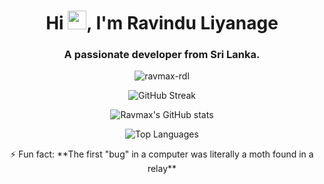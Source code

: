 <h1 align="center">Hi  <img src="https://media.giphy.com/media/hvRJCLFzcasrR4ia7z/giphy.gif" width="30px"/>, I'm Ravindu Liyanage</h1>
<h3 align="center">A passionate developer from Sri Lanka.</h3>

<p align="center"> <img src="https://komarev.com/ghpvc/?username=ravmax-rdl&label=Profile%20views&color=0e75b6&style=flat" alt="ravmax-rdl" /> </p>

<p align="center">
  <img src="https://github-readme-streak-stats.herokuapp.com?user=ravmax-rdl&theme=transparent&short_numbers=true&card_width=600&type=png" alt="GitHub Streak" />
</p>

<p align="center">
  <img src="https://github-readme-stats.vercel.app/api?username=ravmax-rdl&show_icons=true&theme=transparent" alt="Ravmax's GitHub stats" />
</p>

<p align="center">
  <img src="https://github-readme-stats.vercel.app/api/top-langs/?username=ravmax-rdl&layout=compact&theme=transparent" alt="Top Languages" />
</p>



<div align="center">
⚡ Fun fact: **The first "bug" in a computer was literally a moth found in a relay**
</div>
